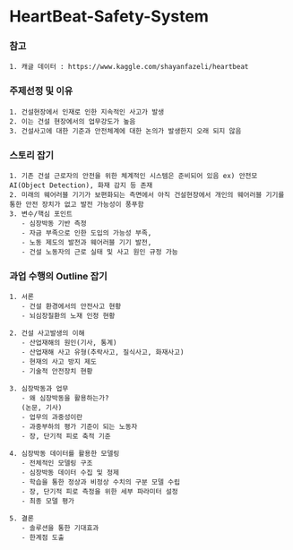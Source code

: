 # HeartBeat-Safety-System

### 참고
    1. 캐글 데이터 : https://www.kaggle.com/shayanfazeli/heartbeat

### 주제선정 및 이유
    1. 건설현장에서 인재로 인한 지속적인 사고가 발생
    2. 이는 건설 현장에서의 업무강도가 높음
    3. 건설사고에 대한 기준과 안전체계에 대한 논의가 발생한지 오래 되지 않음

### 스토리 잡기
    1. 기존 건설 근로자의 안전을 위한 체계적인 시스템은 준비되어 있음 ex) 안전모 AI(Object Detection), 화재 감지 등 존재
    2. 미래의 웨어러블 기기가 보편화되는 측면에서 아직 건설현장에서 개인의 웨어러블 기기를 통한 안전 장치가 없고 발전 가능성이 풍푸함
    3. 변수/핵심 포인트
       - 심장박동 기반 측정
       - 자금 부족으로 인한 도입의 가능성 부족, 
       - 노동 제도의 발전과 웨어러블 기기 발전, 
       - 건설 노동자의 근로 실태 및 사고 원인 규정 가능
    
### 과업 수행의 Outline 잡기
    1. 서론
       - 건설 환경에서의 안전사고 현황
       - 뇌심장질환의 노재 인정 현황
    
    2. 건설 사고발생의 이해
       - 산업재해의 원인(기사, 통계)
       - 산업재해 사고 유형(추락사고, 질식사고, 화재사고)
       - 현재의 사고 방지 제도
       - 기술적 안전장치 현황
    
    3. 심장박동과 업무
       - 왜 심장박동을 활용하는가?
       (논문, 기사)
       - 업무의 과중성이란
       - 과중부하의 평가 기준이 되는 노동자
       - 장, 단기적 피로 축적 기준

    4. 심장박동 데이터를 활용한 모델링
       - 전체적인 모델링 구조
       - 심장박동 데이터 수집 및 정제
       - 학습을 통한 정상과 비정상 수치의 구분 모델 수립
       - 장, 단기적 피로 측정을 위한 세부 파라미터 설정
       - 최종 모델 평가
    
    5. 결론
       - 솔루션을 통한 기대효과
       - 한계점 도출
